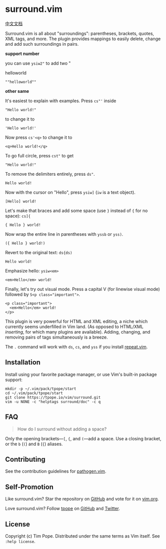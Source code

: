 # surround.vim

[中文文档](./README_CN.md)

Surround.vim is all about "surroundings": parentheses, brackets, quotes,
XML tags, and more. The plugin provides mappings to easily delete,
change and add such surroundings in pairs.

**support number**

you can use `ysiw2"` to add two "

helloworld

```text
""helloworld""
```

**other same**

It's easiest to explain with examples. Press `cs"'` inside

    "Hello world!"

to change it to

    'Hello world!'

Now press `cs'<q>` to change it to

    <q>Hello world!</q>

To go full circle, press `cst"` to get

    "Hello world!"

To remove the delimiters entirely, press `ds"`.

    Hello world!

Now with the cursor on "Hello", press `ysiw]` (`iw` is a text object).

    [Hello] world!

Let's make that braces and add some space (use `}` instead of `{` for no
space): `cs]{`

    { Hello } world!

Now wrap the entire line in parentheses with `yssb` or `yss)`.

    ({ Hello } world!)

Revert to the original text: `ds{ds)`

    Hello world!

Emphasize hello: `ysiw<em>`

    <em>Hello</em> world!

Finally, let's try out visual mode. Press a capital V (for linewise
visual mode) followed by `S<p class="important">`.

    <p class="important">
      <em>Hello</em> world!
    </p>

This plugin is very powerful for HTML and XML editing, a niche which
currently seems underfilled in Vim land. (As opposed to HTML/XML
_inserting_, for which many plugins are available). Adding, changing,
and removing pairs of tags simultaneously is a breeze.

The `.` command will work with `ds`, `cs`, and `yss` if you install
[repeat.vim](https://github.com/tpope/vim-repeat).

## Installation

Install using your favorite package manager, or use Vim's built-in package
support:

    mkdir -p ~/.vim/pack/tpope/start
    cd ~/.vim/pack/tpope/start
    git clone https://tpope.io/vim/surround.git
    vim -u NONE -c "helptags surround/doc" -c q

## FAQ

> How do I surround without adding a space?

Only the opening brackets—`[`, `{`, and `(`—add a space. Use a closing
bracket, or the `b` (`(`) and `B` (`{`) aliases.

## Contributing

See the contribution guidelines for
[pathogen.vim](https://github.com/tpope/vim-pathogen#readme).

## Self-Promotion

Like surround.vim? Star the repository on
[GitHub](https://github.com/tpope/vim-surround) and vote for it on
[vim.org](https://www.vim.org/scripts/script.php?script_id=1697).

Love surround.vim? Follow [tpope](http://tpo.pe/) on
[GitHub](https://github.com/tpope) and
[Twitter](http://twitter.com/tpope).

## License

Copyright (c) Tim Pope. Distributed under the same terms as Vim itself.
See `:help license`.
